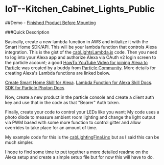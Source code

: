 # IoT--Kitchen_Cabinet_Lights_Public

##Demo - [Finished Product Before Mounting](https://www.youtube.com/watch?v=lRLasuZxU7c)


###Quick Description

Basically, create a new lambda function in AWS and initialize it with the
Smart Home SDK/API. This will be your lambda function that controls Alexa integration.
This is the gist of the [cabLightsLambda.js](https://github.com/srfnmnk/IoT--Kitchen_Cabinet_Lights_Public/blob/master/cabLightsLambda.js)
code. Then you need to log into your Alexa app and authorize Alexa via OAuth v2 login screen to the particle account; a good [HowTo YouTube Video for joining Alexa to Particle](https://youtu.be/0rEBe_ZNBTk)
was created by a buddy from [Particle Community](https://community.particle.io). More details for creating Alexa's Lambda functions are linked below.

[Create Smart Home Skill for Alexa](https://developer.amazon.com/public/solutions/alexa/alexa-skills-kit/docs/steps-to-create-a-smart-home-skill).
[Lambda Function for Alexa Skill Docs](https://developer.amazon.com/public/solutions/alexa/alexa-skills-kit/docs/steps-to-create-a-smart-home-skill).
[SDK for Particle Photon Docs](https://docs.particle.io/guide/getting-started/intro/photon/).

Now, create a new product in the particle console and create a client auth key and use that in the code as that "Bearer" Auth token.

Finally, create your code to control your LEDs like you want; My code uses a photo diode to measure ambient room lighting and
change the light output via PWM based with some more function to control gitter and allow overrides to take place for an amount of time.

My example code for this is the [cabLightingFinal.ino](https://github.com/srfnmnk/IoT--Kitchen_Cabinet_Lights_Public/blob/master/CabLightingFinal.ino) but as
I said this can be much simpler.

I hope to find some time to put together a more detailed readme on the Alexa setup and create a simple setup file but for now this will have to do.
